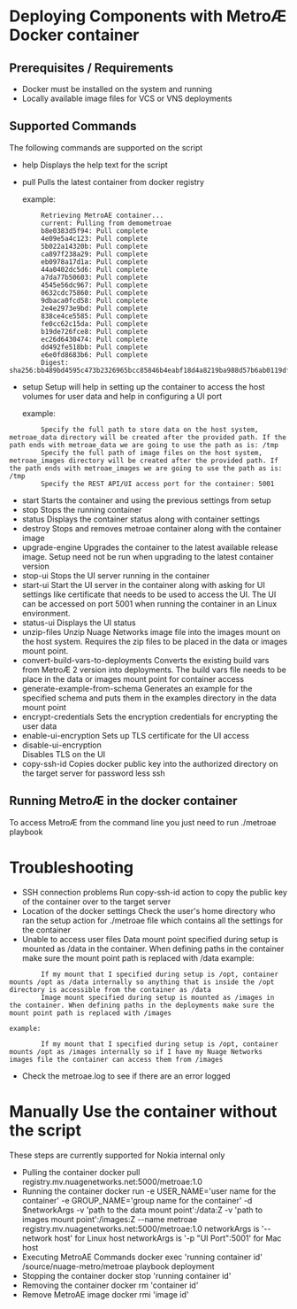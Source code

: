 # Deploying Components with MetroÆ Docker container

## Prerequisites / Requirements
* Docker must be installed on the system and running 
* Locally available image files for VCS or VNS deployments
 
## Supported Commands

The following commands are supported on the script

* help 
    Displays the help text for the script 
* pull 
    Pulls the latest container from docker registry
	
    example: 
```
        Retrieving MetroAE container... 
        current: Pulling from demometroae 
        b8e0383d5f94: Pull complete 
        4e09e5a4c123: Pull complete 
        5b022a14320b: Pull complete
        ca897f238a29: Pull complete
        eb0978a17d1a: Pull complete
        44a0402dc5d6: Pull complete
        a7da77b50603: Pull complete
        4545e56dc967: Pull complete
        0632cdc75860: Pull complete
        9dbaca0fcd58: Pull complete
        2e4e2973e9bd: Pull complete
        838ce4ce5585: Pull complete
        fe0cc62c15da: Pull complete
        b19de726fce8: Pull complete
        ec26d6430474: Pull complete
        dd492fe518bb: Pull complete
        e6e0fd8683b6: Pull complete
        Digest: sha256:bb489bd4595c473b2326965bcc85846b4eabf18d4a8219ba988d57b6ab0119df
```
* setup 
    Setup will help in setting up the container to access the host volumes for user data and help in configuring a UI port
	
    example: 
```
        Specify the full path to store data on the host system, metroae_data directory will be created after the provided path. If the path ends with metroae_data we are going to use the path as is: /tmp
        Specify the full path of image files on the host system, metroae_images directory will be created after the provided path. If the path ends with metroae_images we are going to use the path as is: /tmp
        Specify the REST API/UI access port for the container: 5001
```
* start 
    Starts the container and using the previous settings from setup
* stop 
    Stops the running container
* status 
    Displays the container status along with container settings
* destroy 
    Stops and removes metroae container along with the container image
* upgrade-engine 
    Upgrades the container to the latest available release image. Setup need not be run when upgrading to the latest container version
* stop-ui 
    Stops the UI server running in the container
* start-ui 
    Start the UI server in the container along with asking for UI settings like certificate that needs to be used to access the UI. The UI can be accessed on port 5001 when running the container in an Linux environment.
* status-ui 
    Displays the UI status
* unzip-files 
    Unzip Nuage Networks image file into the images mount on the host system. Requires the zip files to be placed in the data or images mount point.
* convert-build-vars-to-deployments 
    Converts the existing build vars from MetroÆ 2 version into deployments. The build vars file needs to be place in the data or images mount point for container access
* generate-example-from-schema 
    Generates an example for the specified schema and puts them in the examples directory in the data mount point
* encrypt-credentials 
    Sets the encryption credentials for encrypting the user data
* enable-ui-encryption 
    Sets up TLS certificate for the UI access
* disable-ui-encryption  
    Disables TLS on the UI
* copy-ssh-id 
    Copies docker public key into the authorized directory on the target server for password less ssh

## Running MetroÆ in the docker container 
To access MetroÆ from the command line you just need to run ./metroae playbook

# Troubleshooting
* SSH connection problems 
    Run copy-ssh-id action to copy the public key of the container over to the target server
* Location of the docker settings 
    Check the user's home directory who ran the setup action for ./metroae file which contains all the settings for the container
* Unable to access user files 
    Data mount point specified during setup is mounted as /data in the container. When defining paths in the container make sure the mount point path is replaced with /data
    example: 
```
        If my mount that I specified during setup is /opt, container mounts /opt as /data internally so anything that is inside the /opt directory is accessible from the container as /data
        Image mount specified during setup is mounted as /images in the container. When defining paths in the deployments make sure the mount point path is replaced with /images
```
    example: 
```
        If my mount that I specified during setup is /opt, container mounts /opt as /images internally so if I have my Nuage Networks images file the container can access them from /images 
```
* Check the metroae.log to see if there are an error logged 

# Manually Use the container without the script
  These steps are currently supported for Nokia internal only
* Pulling the container 
    docker pull registry.mv.nuagenetworks.net:5000/metroae:1.0
* Running the container 
    docker run -e USER_NAME='user name for the container' -e GROUP_NAME='group name for the container' -d $networkArgs -v 'path to the data mount point':/data:Z -v 'path to images mount point':/images:Z --name metroae registry.mv.nuagenetworks.net:5000/metroae:1.0 
        networkArgs is '--network host' for Linux host 
        networkArgs is '-p "UI Port":5001' for Mac host
* Executing MetroAE Commands 
    docker exec 'running container id' /source/nuage-metro/metroae playbook deployment
* Stopping the container 
    docker stop 'running container id'
* Removing the container 
    docker rm 'container id'
* Remove MetroAE image 
    docker rmi 'image id'
